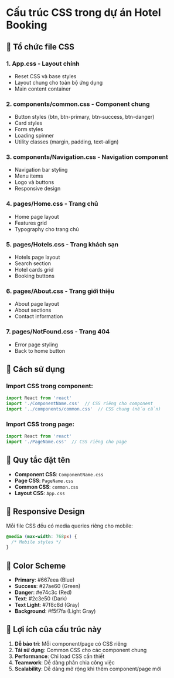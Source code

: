 # Cấu trúc CSS trong dự án Hotel Booking

## 📁 Tổ chức file CSS

### 1. **App.css** - Layout chính
- Reset CSS và base styles
- Layout chung cho toàn bộ ứng dụng
- Main content container

### 2. **components/common.css** - Component chung
- Button styles (btn, btn-primary, btn-success, btn-danger)
- Card styles
- Form styles
- Loading spinner
- Utility classes (margin, padding, text-align)

### 3. **components/Navigation.css** - Navigation component
- Navigation bar styling
- Menu items
- Logo và buttons
- Responsive design

### 4. **pages/Home.css** - Trang chủ
- Home page layout
- Features grid
- Typography cho trang chủ

### 5. **pages/Hotels.css** - Trang khách sạn
- Hotels page layout
- Search section
- Hotel cards grid
- Booking buttons

### 6. **pages/About.css** - Trang giới thiệu
- About page layout
- About sections
- Contact information

### 7. **pages/NotFound.css** - Trang 404
- Error page styling
- Back to home button

## 🎯 Cách sử dụng

### Import CSS trong component:
```jsx
import React from 'react'
import './ComponentName.css'  // CSS riêng cho component
import '../components/common.css'  // CSS chung (nếu cần)
```

### Import CSS trong page:
```jsx
import React from 'react'
import './PageName.css'  // CSS riêng cho page
```

## 🔧 Quy tắc đặt tên

- **Component CSS**: `ComponentName.css`
- **Page CSS**: `PageName.css`
- **Common CSS**: `common.css`
- **Layout CSS**: `App.css`

## 📱 Responsive Design

Mỗi file CSS đều có media queries riêng cho mobile:
```css
@media (max-width: 768px) {
  /* Mobile styles */
}
```

## 🎨 Color Scheme

- **Primary**: #667eea (Blue)
- **Success**: #27ae60 (Green)
- **Danger**: #e74c3c (Red)
- **Text**: #2c3e50 (Dark)
- **Text Light**: #7f8c8d (Gray)
- **Background**: #f5f7fa (Light Gray)

## 🚀 Lợi ích của cấu trúc này

1. **Dễ bảo trì**: Mỗi component/page có CSS riêng
2. **Tái sử dụng**: Common CSS cho các component chung
3. **Performance**: Chỉ load CSS cần thiết
4. **Teamwork**: Dễ dàng phân chia công việc
5. **Scalability**: Dễ dàng mở rộng khi thêm component/page mới

